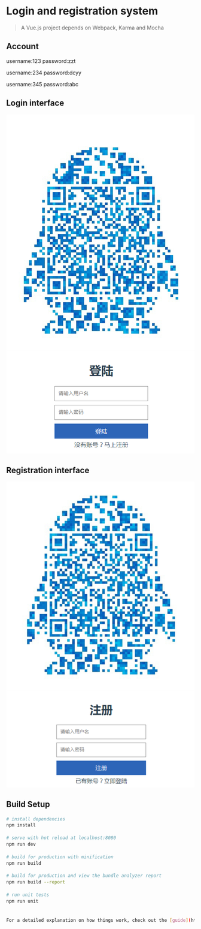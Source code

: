 # Login and registration system

> A Vue.js project depends on Webpack, Karma and Mocha

## Account
username:123
password:zzt

username:234
password:dcyy

username:345
password:abc


## Login interface
![](https://github.com/zztttt/SE-Project-Vue-Frame/blob/master/image/1.png)  

## Registration interface
![](https://github.com/zztttt/SE-Project-Vue-Frame/blob/master/image/2.png)  


## Build Setup

``` bash
# install dependencies
npm install

# serve with hot reload at localhost:8080
npm run dev

# build for production with minification
npm run build

# build for production and view the bundle analyzer report
npm run build --report

# run unit tests
npm run unit


For a detailed explanation on how things work, check out the [guide](http://vuejs-templates.github.io/webpack/) and [docs for vue-loader](http://vuejs.github.io/vue-loader).
